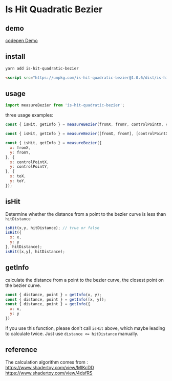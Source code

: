 # Is Hit Quadratic Bezier 

## demo
[codepen Demo](https://codepen.io/voderl/pen/dyvJQmp?editors=1010)

## install
```sh
yarn add is-hit-quadratic-bezier
```
```html
<script src="https://unpkg.com/is-hit-quadratic-bezier@1.0.6/dist/is-hit-quadratic-bezier.umd.production.min.js"></script>
```
## usage
```js
import measureBezier from 'is-hit-quadratic-bezier';
```
three usage examples:
```js
const { isHit, getInfo } = measureBezier(fromX, fromY, controlPointX, controlPointY, toX, toY);

const { isHit, getInfo } = measureBezier([fromX, fromY], [controlPointX, controlPointY], [toX, toY]);

const { isHit, getInfo } = measureBezier({
  x: fromX,
  y: fromY,
}, {
  x: controlPointX,
  y: controlPointY,
}, {
  x: toX,
  y: toY,
});
```
## isHit
Determine whether the distance from a point to the bezier curve is less than `hitDistance`
```js
isHit(x,y, hitDistance); // true or false
isHit({
  x: x,
  y: y
}, hitDistance); 
isHit([x,y], hitDistance);
```

## getInfo
calculate the distance from a point to the bezier curve, the closest point on the bezier curve.
```js
const { distance, point } = getInfo(x, y);
const { distance, point } = getInfo([x, y]);
const { distance, point } = getInfo({
  x: x,
  y: y
})
```
if you use this function, please don't call `isHit` above, which maybe leading to calculate twice. Just use `distance <= hitDistance` manually.

## reference
The calculation algorithm comes from :   
https://www.shadertoy.com/view/MlKcDD  
https://www.shadertoy.com/view/4dsfRS
